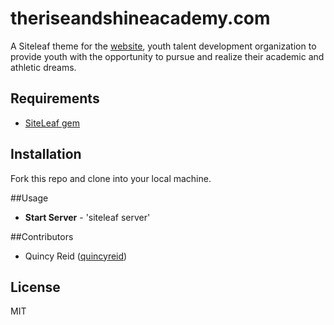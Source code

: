 # theriseandshineacademy.com



A Siteleaf theme for the [website](http://www.theriseandshineacademy.com), youth talent development organization to provide youth with the opportunity to pursue and realize their academic and athletic dreams.

## Requirements
* [SiteLeaf gem](https://github.com/siteleaf/siteleaf-gem)

## Installation
Fork this repo and clone into your local machine. 

##Usage

* **Start Server** - 'siteleaf server'

##Contributors
* Quincy Reid ([quincyreid](http://github.com/quincyreid))

## License
MIT